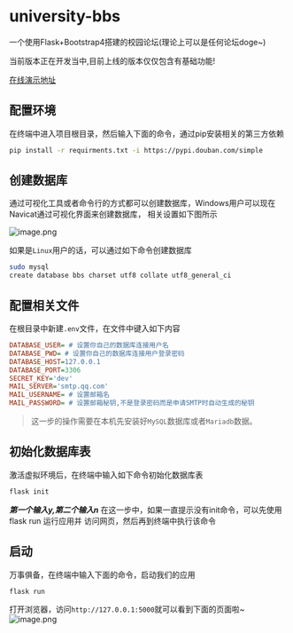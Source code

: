 # university-bbs
一个使用Flask+Bootstrap4搭建的校园论坛(理论上可以是任何论坛doge~)

当前版本正在开发当中,目前上线的版本仅仅包含有基础功能!

[在线演示地址](http://bbs.2dogz.cn)

## 配置环境
在终端中进入项目根目录，然后输入下面的命令，通过pip安装相关的第三方依赖
```bash
pip install -r requirments.txt -i https://pypi.douban.com/simple
```

## 创建数据库
通过可视化工具或者命令行的方式都可以创建数据库，Windows用户可以现在Navicat通过可视化界面来创建数据库，
相关设置如下图所示

![image.png](https://7.dusays.com/2021/04/14/2b7ee15a6628d.png)

如果是`Linux`用户的话，可以通过如下命令创建数据库
```bash
sudo mysql
create database bbs charset utf8 collate utf8_general_ci
```

## 配置相关文件
在根目录中新建`.env`文件，在文件中键入如下内容
```ini
DATABASE_USER= # 设置你自己的数据库连接用户名
DATABASE_PWD= # 设置你自己的数据库连接用户登录密码
DATABASE_HOST=127.0.0.1
DATABASE_PORT=3306
SECRET_KEY='dev'
MAIL_SERVER='smtp.qq.com'
MAIL_USERNAME= # 设置邮箱名
MAIL_PASSWORD= # 设置邮箱秘钥,不是登录密码而是申请SMTP时自动生成的秘钥
```

> 这一步的操作需要在本机先安装好`MySQL`数据库或者`Mariadb`数据。

## 初始化数据库表
激活虚拟环境后，在终端中输入如下命令初始化数据库表
```bash
flask init
```
***第一个输入y,第二个输入n***
在这一步中，如果一直提示没有init命令，可以先使用flask run 运行应用并
访问网页，然后再到终端中执行该命令

## 启动
万事俱备，在终端中输入下面的命令，启动我们的应用
```bash
flask run
```

打开浏览器，访问`http://127.0.0.1:5000`就可以看到下面的页面啦~
![image.png](https://7.dusays.com/2021/04/14/9546a7e1b7358.png)
